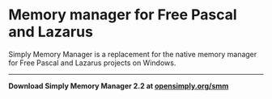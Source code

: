 # Memory manager for Free Pascal and Lazarus
Simply Memory Manager is a replacement for the native memory manager for Free Pascal and Lazarus projects on Windows.
***
**Download Simply Memory Manager 2.2 at [opensimply.org/smm](https://opensimply.org/smm/)** 
